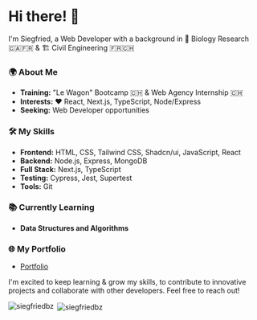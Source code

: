 # Hi there! 👋

I'm Siegfried, a Web Developer with a background in  🧬 Biology Research 🇨🇦🇫🇷 &  🏗️ Civil Engineering 🇫🇷🇨🇭

### 🌍 About Me
- **Training:** "Le Wagon" Bootcamp 🇨🇭 & Web Agency Internship 🇨🇭
- **Interests:** ❤️ React, Next.js, TypeScript, Node/Express
- **Seeking:** Web Developer opportunities

### 🛠️ My Skills
- **Frontend:** HTML, CSS, Tailwind CSS, Shadcn/ui, JavaScript, React
- **Backend:** Node.js, Express, MongoDB
- **Full Stack:** Next.js, TypeScript
- **Testing:** Cypress, Jest, Supertest
- **Tools:** Git

### 📚 Currently Learning
- **Data Structures and Algorithms**

### 🌐 My Portfolio
- [Portfolio](https://siegfried-bozza-portfolio.vercel.app/)

I'm excited to keep learning & grow my skills, to contribute to innovative projects and collaborate with other developers. Feel free to reach out!

<p><img align="left" src="https://github-readme-stats.vercel.app/api/top-langs?username=siegfriedbz&show_icons=true&locale=en&layout=compact" alt="siegfriedbz" /></p>

<p>&nbsp;<img align="center" src="https://github-readme-stats.vercel.app/api?username=siegfriedbz&show_icons=true&locale=en" alt="siegfriedbz" /></p>




